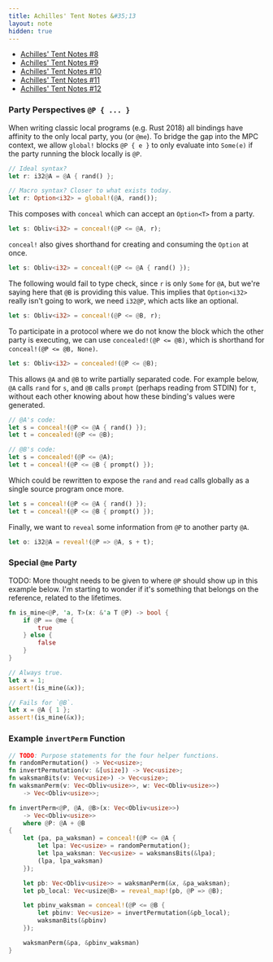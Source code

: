 ```yaml
---
title: Achilles' Tent Notes &#35;13
layout: note
hidden: true
---
```


- [Achilles' Tent Notes &#35;8](/research/2019-10-13-achilles-8)
- [Achilles' Tent Notes &#35;9](/research/2019-10-15-achilles-9)
- [Achilles' Tent Notes &#35;10](/research/2019-10-28-achilles-10)
- [Achilles' Tent Notes &#35;11](/research/2019-11-11-achilles-11)
- [Achilles' Tent Notes &#35;12](/research/2019-12-02-achilles-12)

### Party Perspectives `@P { ... }`

When writing classic local programs (e.g. Rust 2018) all bindings have affinity
to the only local party, you (or `@me`). To bridge the gap into the MPC
context, we allow `global!` blocks `@P { e }` to only evaluate into `Some(e)`
if the party running the block locally is `@P`.

```rust
// Ideal syntax?
let r: i32@A = @A { rand() };

// Macro syntax? Closer to what exists today.
let r: Option<i32> = global!(@A, rand());
```

This composes with `conceal` which can accept an `Option<T>` from a party.

```rust
let s: Obliv<i32> = conceal!(@P <= @A, r);
```

`conceal!` also gives shorthand for creating and consuming the `Option` at
once.

```rust
let s: Obliv<i32> = conceal!(@P <= @A { rand() });
```

The following would fail to type check, since `r` is only `Some` for `@A`, but
we're saying here that `@B` is providing this value. This implies that
`Option<i32>` really isn't going to work, we need `i32@P`, which acts like an
optional.

```rust
let s: Obliv<i32> = conceal!(@P <= @B, r);
```

To participate in a protocol where we do not know the block which the other
party is executing, we can use `concealed!(@P <= @B)`, which is shorthand for
`conceal!(@P <= @B, None)`.

```rust
let s: Obliv<i32> = concealed!(@P <= @B);
```

This allows `@A` and `@B` to write partially separated code. For example below,
`@A` calls `rand` for `s`, and `@B` calls `prompt` (perhaps reading from STDIN)
for `t`, without each other knowing about how these binding's values were
generated.

```rust
// @A's code:
let s = conceal!(@P <= @A { rand() });
let t = concealed!(@P <= @B);

// @B's code:
let s = concealed!(@P <= @A);
let t = conceal!(@P <= @B { prompt() });
```

Which could be rewritten to expose the `rand` and `read` calls globally as a
single source program once more.

```rust
let s = conceal!(@P <= @A { rand() });
let t = conceal!(@P <= @B { prompt() });
```

Finally, we want to `reveal` some information from `@P` to another party `@A`.

```rust
let o: i32@A = reveal!(@P => @A, s + t);
```

### Special `@me` Party

TODO: More thought needs to be given to where `@P` should show up in this
example below. I'm starting to wonder if it's something that belongs on the
reference, related to the lifetimes.

```rust
fn is_mine<@P, 'a, T>(x: &'a T @P) -> bool {
    if @P == @me {
        true
    } else {
        false
    }
}

// Always true.
let x = 1;
assert!(is_mine(&x));

// Fails for `@B`.
let x = @A { 1 };
assert!(is_mine(&x));
```

### Example `invertPerm` Function

```rust
// TODO: Purpose statements for the four helper functions.
fn randomPermutation() -> Vec<usize>;
fn invertPermutation(v: &[usize]) -> Vec<usize>;
fn waksmanBits(v: Vec<usize>) -> Vec<usize>;
fn waksmanPerm(v: Vec<Obliv<usize>>, w: Vec<Obliv<usize>>)
    -> Vec<Obliv<usize>>;

fn invertPerm<@P, @A, @B>(x: Vec<Obliv<usize>>)
    -> Vec<Obliv<usize>>
    where @P: @A + @B
{
    let (pa, pa_waksman) = conceal!(@P <= @A {
        let lpa: Vec<usize> = randomPermutation();
        let lpa_waksman: Vec<usize> = waksmansBits(&lpa);
        (lpa, lpa_waksman)
    });

    let pb: Vec<Obliv<usize>> = waksmanPerm(&x, &pa_waksman);
    let pb_local: Vec<usize@B> = reveal_map!(pb, @P => @B);

    let pbinv_waksman = conceal!(@P <= @B {
        let pbinv: Vec<usize> = invertPermutation(&pb_local);
        waksmanBits(&pbinv)
    });

    waksmanPerm(&pa, &pbinv_waksman)
}
```
